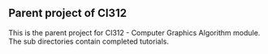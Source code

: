 ## Parent project of CI312

This is the parent project for CI312 - Computer Graphics Algorithm module. The sub directories contain completed tutorials.
